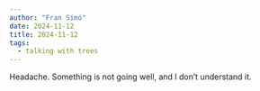```yaml
---
author: "Fran Simó"
date: 2024-11-12
title: 2024-11-12
tags:
  - talking with trees
---
```


Headache. Something is not going well, and I don’t understand it.
